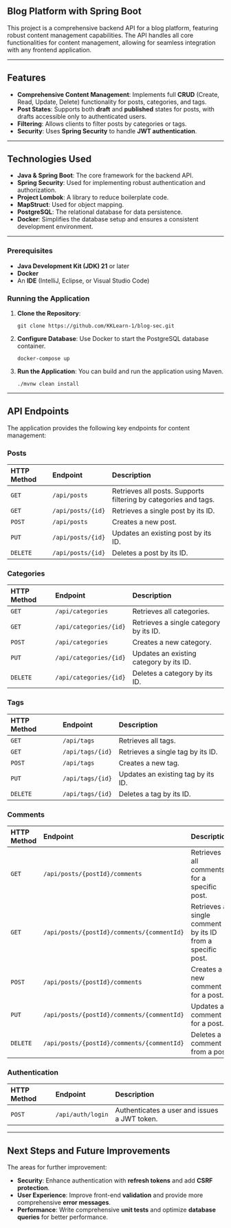 ## Blog Platform with Spring Boot

This project is a comprehensive backend API for a blog platform, featuring robust content management capabilities. The API handles all core functionalities for content management, allowing for seamless integration with any frontend application.

-----

## Features

  * **Comprehensive Content Management**: Implements full **CRUD** (Create, Read, Update, Delete) functionality for posts, categories, and tags.
  * **Post States**: Supports both **draft** and **published** states for posts, with drafts accessible only to authenticated users.
  * **Filtering**: Allows clients to filter posts by categories or tags.
  * **Security**: Uses **Spring Security** to handle **JWT authentication**.

-----

## Technologies Used

  * **Java & Spring Boot**: The core framework for the backend API.
  * **Spring Security**: Used for implementing robust authentication and authorization.
  * **Project Lombok**: A library to reduce boilerplate code.
  * **MapStruct**: Used for object mapping.
  * **PostgreSQL**: The relational database for data persistence.
  * **Docker**: Simplifies the database setup and ensures a consistent development environment.

-----

### Prerequisites

  * **Java Development Kit (JDK) 21** or later
  * **Docker**
  * An **IDE** (IntelliJ, Eclipse, or Visual Studio Code)

### Running the Application

1.  **Clone the Repository**:

    ```
    git clone https://github.com/KKLearn-1/blog-sec.git
    ```

2.  **Configure Database**:
    Use Docker to start the PostgreSQL database container.

    ```
    docker-compose up
    ```

3.  **Run the Application**:
    You can build and run the application using Maven.

    ```
    ./mvnw clean install
    ```

-----

## API Endpoints

The application provides the following key endpoints for content management:

### Posts

| HTTP Method | Endpoint | Description |
| :--- | :--- | :--- |
| `GET` | `/api/posts` | Retrieves all posts. Supports filtering by categories and tags. |
| `GET` | `/api/posts/{id}` | Retrieves a single post by its ID. |
| `POST` | `/api/posts` | Creates a new post. |
| `PUT` | `/api/posts/{id}` | Updates an existing post by its ID. |
| `DELETE` | `/api/posts/{id}` | Deletes a post by its ID. |

### Categories

| HTTP Method | Endpoint | Description |
| :--- | :--- | :--- |
| `GET` | `/api/categories` | Retrieves all categories. |
| `GET` | `/api/categories/{id}` | Retrieves a single category by its ID. |
| `POST` | `/api/categories` | Creates a new category. |
| `PUT` | `/api/categories/{id}` | Updates an existing category by its ID. |
| `DELETE` | `/api/categories/{id}` | Deletes a category by its ID. |

### Tags

| HTTP Method | Endpoint | Description |
| :--- | :--- | :--- |
| `GET` | `/api/tags` | Retrieves all tags. |
| `GET` | `/api/tags/{id}` | Retrieves a single tag by its ID. |
| `POST` | `/api/tags` | Creates a new tag. |
| `PUT` | `/api/tags/{id}` | Updates an existing tag by its ID. |
| `DELETE` | `/api/tags/{id}` | Deletes a tag by its ID. |

### Comments

| HTTP Method | Endpoint | Description |
| :--- | :--- | :--- |
| `GET` | `/api/posts/{postId}/comments` | Retrieves all comments for a specific post. |
| `GET` | `/api/posts/{postId}/comments/{commentId}` | Retrieves a single comment by its ID from a specific post. |
| `POST` | `/api/posts/{postId}/comments` | Creates a new comment for a post. |
| `PUT` | `/api/posts/{postId}/comments/{commentId}` | Updates a comment for a post. |
| `DELETE` | `/api/posts/{postId}/comments/{commentId}` | Deletes a comment from a post. |

### Authentication

| HTTP Method | Endpoint | Description |
| :--- | :--- | :--- |
| `POST` | `/api/auth/login` | Authenticates a user and issues a JWT token. |

-----

## Next Steps and Future Improvements

The areas for further improvement:

  * **Security**: Enhance authentication with **refresh tokens** and add **CSRF protection**.
  * **User Experience**: Improve front-end **validation** and provide more comprehensive **error messages**.
  * **Performance**: Write comprehensive **unit tests** and optimize **database queries** for better performance.
